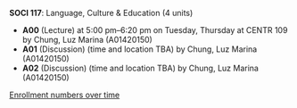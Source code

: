 **SOCI 117**: Language, Culture & Education (4 units)

- **A00** (Lecture) at 5:00 pm–6:20 pm on Tuesday, Thursday at CENTR 109 by Chung, Luz Marina (A01420150)
- **A01** (Discussion) (time and location TBA) by Chung, Luz Marina (A01420150)
- **A02** (Discussion) (time and location TBA) by Chung, Luz Marina (A01420150)

[Enrollment numbers over time](./SOCI117.tsv)
